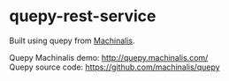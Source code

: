 # quepy-rest-service
Built using quepy from <a href = "http://www.machinalis.com/">Machinalis</a>.

Quepy Machinalis demo: http://quepy.machinalis.com/ <br>
Quepy source code: https://github.com/machinalis/quepy
